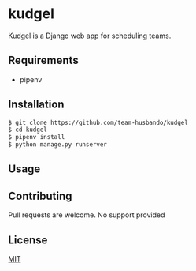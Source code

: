 # kudgel
Kudgel is a Django web app for scheduling teams.

## Requirements
- pipenv

## Installation
```bash
$ git clone https://github.com/team-husbando/kudgel
$ cd kudgel
$ pipenv install
$ python manage.py runserver
```

## Usage

## Contributing
Pull requests are welcome. No support provided

## License
[MIT](https://choosealicense.com/licenses/mit/)
